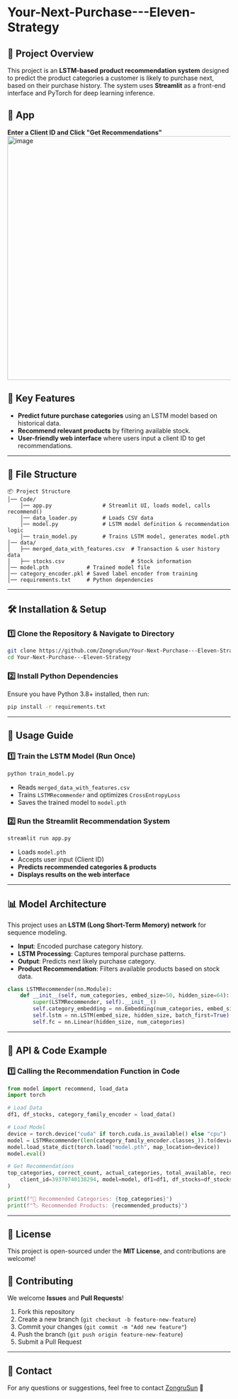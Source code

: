 # Your-Next-Purchase---Eleven-Strategy

## 📌 Project Overview
This project is an **LSTM-based product recommendation system** designed to predict the product categories a customer is likely to purchase next, based on their purchase history. The system uses **Streamlit** as a front-end interface and PyTorch for deep learning inference.

## 🔹 App
**Enter a Client ID and Click "Get Recommendations"**
<img width="551" alt="image" src="https://github.com/user-attachments/assets/c29b9b86-6592-467c-aa25-7fd5e74dc527" />

## 🚀 Key Features
- **Predict future purchase categories** using an LSTM model based on historical data.
- **Recommend relevant products** by filtering available stock.
- **User-friendly web interface** where users input a client ID to get recommendations.


---

## 📂 File Structure
```plaintext
📦 Project Structure
│── Code/
    │── app.py                # Streamlit UI, loads model, calls recommend()
    │── data_loader.py        # Loads CSV data
    │── model.py              # LSTM model definition & recommendation logic
    │── train_model.py        # Trains LSTM model, generates model.pth
│── data/
│   ├── merged_data_with_features.csv  # Transaction & user history data
│   ├── stocks.csv                     # Stock information
│── model.pth            # Trained model file
│── category_encoder.pkl # Saved label encoder from training
│── requirements.txt     # Python dependencies
```

---

## 🛠️ Installation & Setup
### **1️⃣ Clone the Repository & Navigate to Directory**
```bash
git clone https://github.com/ZongruSun/Your-Next-Purchase---Eleven-Strategy.git
cd Your-Next-Purchase---Eleven-Strategy
```

### **2️⃣ Install Python Dependencies**
Ensure you have Python 3.8+ installed, then run:
```bash
pip install -r requirements.txt
```

---

## 📌 **Usage Guide**

### **1️⃣ Train the LSTM Model (Run Once)**
```bash
python train_model.py
```
- Reads `merged_data_with_features.csv`
- Trains `LSTMRecommender` and optimizes `CrossEntropyLoss`
- Saves the trained model to `model.pth`


### **2️⃣ Run the Streamlit Recommendation System**
```bash
streamlit run app.py
```
- Loads `model.pth`
- Accepts user input (Client ID)
- **Predicts recommended categories & products**
- **Displays results on the web interface**

---

## 📊 **Model Architecture**
This project uses an **LSTM (Long Short-Term Memory) network** for sequence modeling.
- **Input**: Encoded purchase category history.
- **LSTM Processing**: Captures temporal purchase patterns.
- **Output**: Predicts next likely purchase category.
- **Product Recommendation**: Filters available products based on stock data.

```python
class LSTMRecommender(nn.Module):
    def __init__(self, num_categories, embed_size=50, hidden_size=64):
        super(LSTMRecommender, self).__init__()
        self.category_embedding = nn.Embedding(num_categories, embed_size)
        self.lstm = nn.LSTM(embed_size, hidden_size, batch_first=True)
        self.fc = nn.Linear(hidden_size, num_categories)
```

---

## 📌 **API & Code Example**

### **1️⃣ Calling the Recommendation Function in Code**
```python
from model import recommend, load_data
import torch

# Load Data
df1, df_stocks, category_family_encoder = load_data()

# Load Model
device = torch.device("cuda" if torch.cuda.is_available() else "cpu")
model = LSTMRecommender(len(category_family_encoder.classes_)).to(device)
model.load_state_dict(torch.load("model.pth", map_location=device))
model.eval()

# Get Recommendations
top_categories, correct_count, actual_categories, total_available, recommended_products = recommend(
    client_id=39370740138294, model=model, df1=df1, df_stocks=df_stocks, category_family_encoder=category_family_encoder, k=3
)

print(f"📌 Recommended Categories: {top_categories}")
print(f"🏷️ Recommended Products: {recommended_products}")
```

---

## 📜 License
This project is open-sourced under the **MIT License**, and contributions are welcome!

## 🤝 Contributing
We welcome **Issues** and **Pull Requests**!
1. Fork this repository
2. Create a new branch (`git checkout -b feature-new-feature`)
3. Commit your changes (`git commit -m "Add new feature"`)
4. Push the branch (`git push origin feature-new-feature`)
5. Submit a Pull Request

---

## 📧 Contact
For any questions or suggestions, feel free to contact [ZongruSun](https://github.com/ZongruSun) 🚀



